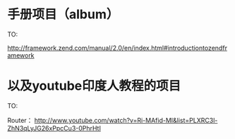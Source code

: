 手册项目（album）
=======================

TO:

http://framework.zend.com/manual/2.0/en/index.html#introductiontozendframework

以及youtube印度人教程的项目
===========================

TO:

Router： http://www.youtube.com/watch?v=Ri-MAfid-MI&list=PLXRC3l-ZhN3qLyJG26xPpcCu3-0PhrHtI